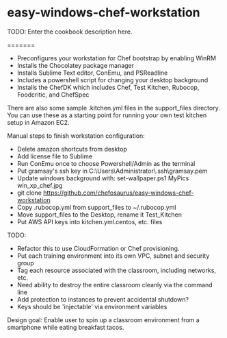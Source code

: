 # easy-windows-chef-workstation

TODO: Enter the cookbook description here.

=======
* Preconfigures your workstation for Chef bootstrap by enabling WinRM
* Installs the Chocolatey package manager
* Installs Sublime Text editor, ConEmu, and PSReadline
* Includes a powershell script for changing your desktop background
* Installs the ChefDK which includes Chef, Test Kitchen, Rubocop, Foodcritic, and ChefSpec

There are also some sample .kitchen.yml files in the support\_files directory.  You can use these as a starting point for running your own test kitchen setup in Amazon EC2.

Manual steps to finish workstation configuration:

* Delete amazon shortcuts from desktop
* Add license file to Sublime
* Run ConEmu once to choose Powershell/Admin as the terminal
* Put gramsay's ssh key in C:\Users\Administrator\\.ssh\gramsay.pem
* Update windows background with: set-wallpaper.ps1 MyPics win\_xp\_chef.jpg
* git clone https://github.com/chefosaurus/easy-windows-chef-workstation
* Copy .rubocop.yml from support\_files to ~/.rubocop.yml
* Move support\_files to the Desktop, rename it Test\_Kitchen
* Put AWS API keys into kitchen.yml.centos, etc. files

TODO:
* Refactor this to use CloudFormation or Chef provisioning.
* Put each training environment into its own VPC, subnet and security group
* Tag each resource associated with the classroom, including networks, etc.
* Need ability to destroy the entire classroom cleanly via the command line
* Add protection to instances to prevent accidental shutdown?
* Keys should be 'injectable' via environment variables

Design goal:
Enable user to spin up a classroom environment from a smartphone while eating breakfast tacos.
